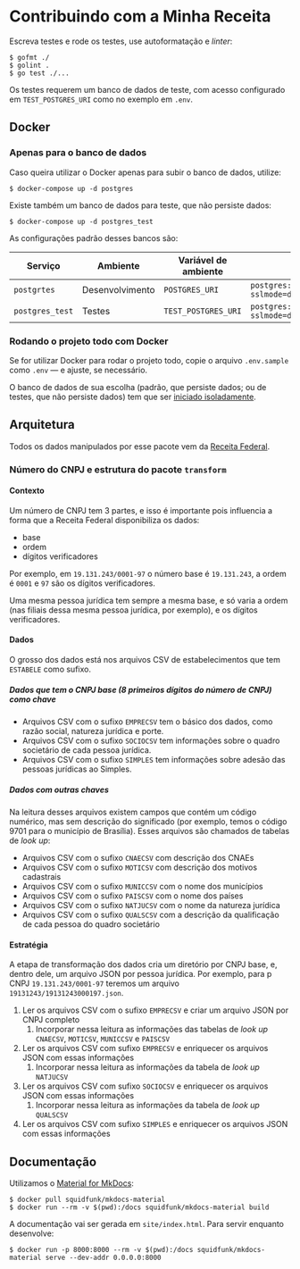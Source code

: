 # Contribuindo com a Minha Receita

Escreva testes e rode os testes, use autoformatação e _linter_:

```console
$ gofmt ./
$ golint .
$ go test ./...
```

Os testes requerem um banco de dados de teste, com acesso configurado em `TEST_POSTGRES_URI` como no exemplo em `.env`.

## Docker

### Apenas para o banco de dados

Caso queira utilizar o Docker apenas para subir o banco de dados, utilize:

```console
$ docker-compose up -d postgres
```

Existe também um banco de dados para teste, que não persiste dados:

```console
$ docker-compose up -d postgres_test
```

As configurações padrão desses bancos são:

| Serviço | Ambiente | Variável de ambiente | Valor |
|---|---|---|---|
| `postgrtes` | Desenvolvimento | `POSTGRES_URI` | `postgres://minhareceita:minhareceita@localhost:5432/minhareceita?sslmode=disable` |
| `postgres_test` | Testes | `TEST_POSTGRES_URI` | `postgres://minhareceita:minhareceita@localhost:5555/minhareceita?sslmode=disable` |

### Rodando o projeto todo com Docker

Se for utilizar Docker para rodar o projeto todo,  copie o arquivo `.env.sample` como `.env` — e ajuste, se necessário.

O banco de dados de sua escolha (padrão, que persiste dados; ou de testes, que não persiste dados) tem que ser [iniciado isoladamente](#apenas-para-o-banco-de-dados).

## Arquitetura

Todos os dados manipulados por esse pacote vem da [Receita Federal](https://www.gov.br/receitafederal/pt-br/assuntos/orientacao-tributaria/cadastros/consultas/dados-publicos-cnpj).

### Número do CNPJ e estrutura do pacote `transform`

#### Contexto

Um número de CNPJ tem 3 partes, e isso é importante pois influencia a forma que a Receita Federal disponibiliza os dados:

* base
* ordem
* dígitos verificadores

Por exemplo, em `19.131.243/0001-97` o número base é `19.131.243`, a ordem é `0001` e `97` são os dígitos verificadores.

Uma mesma pessoa jurídica tem sempre a mesma base, e só varia a ordem (nas filiais dessa mesma pessoa jurídica, por exemplo), e os dígitos verificadores.

#### Dados

O grosso dos dados está nos arquivos CSV de estabelecimentos que tem `ESTABELE` como sufixo.

##### Dados que tem o CNPJ base (8 primeiros dígitos do número de CNPJ) como chave

* Arquivos CSV com o sufixo `EMPRECSV` tem o básico dos dados, como razão social, natureza jurídica e porte.
* Arquivos CSV com o sufixo `SOCIOCSV` tem informações sobre o quadro societário de cada pessoa jurídica.
* Arquivos CSV com o sufixo `SIMPLES` tem informações sobre adesão das pessoas jurídicas ao Simples.

##### Dados com outras chaves

Na leitura desses arquivos existem campos que contém um código numérico, mas sem descrição do significado (por exemplo, temos o código 9701 para o município de Brasília). Esses arquivos são chamados de tabelas de _look up_:

* Arquivos CSV com o sufixo `CNAECSV` com descrição dos CNAEs
* Arquivos CSV com o sufixo `MOTICSV` com descrição dos motivos cadastrais
* Arquivos CSV com o sufixo `MUNICCSV` com o nome dos municípios
* Arquivos CSV com o sufixo `PAISCSV` com o nome dos países
* Arquivos CSV com o sufixo `NATJUCSV` com o nome da natureza jurídica
* Arquivos CSV com o sufixo `QUALSCSV` com a descrição da qualificação de cada pessoa do quadro societário

#### Estratégia

A etapa de transformação dos dados cria um diretório por CNPJ base, e, dentro dele, um arquivo JSON por pessoa jurídica. Por exemplo, para p CNPJ `19.131.243/0001-97` teremos um arquivo `19131243/19131243000197.json`.

1. Ler os arquivos CSV com o sufixo `EMPRECSV` e criar um arquivo JSON por CNPJ completo
    1. Incorporar nessa leitura as informações das tabelas de _look up_ `CNAECSV`, `MOTICSV`, `MUNICCSV` e `PAISCSV`
1. Ler os arquivos CSV com sufixo `EMPRECSV` e enriquecer os arquivos JSON com essas informações
    1. Incorporar nessa leitura as informações da tabela de _look up_ `NATJUCSV`
1. Ler os arquivos CSV com sufixo `SOCIOCSV` e enriquecer os arquivos JSON com essas informações
    1. Incorporar nessa leitura as informações da tabela de _look up_ `QUALSCSV`
1. Ler os arquivos CSV com sufixo `SIMPLES` e enriquecer os arquivos JSON com essas informações

## Documentação

Utilizamos o [Material for MkDocs](https://squidfunk.github.io/mkdocs-material/):

```console
$ docker pull squidfunk/mkdocs-material
$ docker run --rm -v $(pwd):/docs squidfunk/mkdocs-material build
```

A documentação vai ser gerada em `site/index.html`. Para servir enquanto desenvolve:

```console
$ docker run -p 8000:8000 --rm -v $(pwd):/docs squidfunk/mkdocs-material serve --dev-addr 0.0.0.0:8000
```
